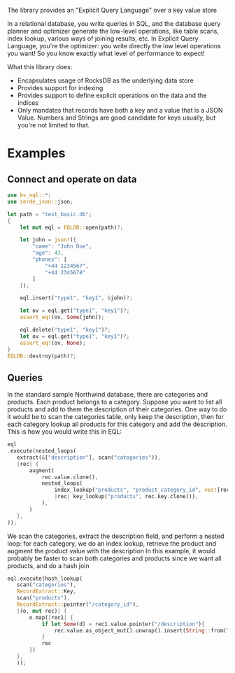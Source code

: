  The library provides an "Explicit Query Language" over a key value store

 In a relational database, you write queries in SQL, and the database query planner and optimizer generate the low-level operations,
 like table scans, index lookup, various ways of joining results, etc.
 In Explicit Query Language, you're the optimizer: you write directly the low level operations you want! So you know exactly what level
 of performance to expect!

 What this library does:
 * Encapsulates usage of RocksDB as the underlying data store
 * Provides support for indexing
 * Provides support to define explicit operations on the data and the indices
 * Only mandates that records have both a key and a value that is a JSON Value. Numbers and Strings are good candidate for keys usually, but you're not limited to that.

 # Examples

 ## Connect and operate on data
 ```rust
 use kv_eql::*;
 use serde_json::json;

 let path = "test_basic.db";
 {
     let mut eql = EQLDB::open(path)?;
 
     let john = json!({
         "name": "John Doe",
         "age": 43,
         "phones": [
             "+44 1234567",
             "+44 2345678"
         ]
     });

     eql.insert("type1", "key1", &john)?;

     let ov = eql.get("type1", "key1")?;
     assert_eq!(ov, Some(john));

     eql.delete("type1", "key1")?;
     let ov = eql.get("type1", "key1")?;
     assert_eq!(ov, None);
 }
 EQLDB::destroy(path)?;
 ```
 
 ## Queries
 In the standard sample Northwind database, there are categories and products. Each product belongs to a category. Suppose you want to list all products
 and add to them the description of their categories. One way to do it would be to scan the categories table, only keep the description, then for each category
 lookup all products for this category and add the description. This is how you would write this in EQL:
 ```rust
 eql
 .execute(nested_loops(
    extract(&["description"], scan("categories")),
    |rec| {
        augment(
            rec.value.clone(),
            nested_loops(
                index_lookup("products", "product_category_id", vec![rec.key.clone()]),
                |rec| key_lookup("products", rec.key.clone()),
            ),
        )
    },
));
 ```
 We scan the categories, extract the description field, and perform a nested loop: for each category, we do an index lookup, retrieve the product and augment 
 the product value with the description
 In this example, it would probably be faster to scan both categories and products since we want all products, and do a hash join
 ```rust
 eql.execute(hash_lookup(
    scan("categories"),
    RecordExtract::Key,
    scan("products"),
    RecordExtract::pointer("/category_id"),
    |(o, mut rec)| {
        o.map(|rec1| {
            if let Some(d) = rec1.value.pointer("/description"){
                rec.value.as_object_mut().unwrap().insert(String::from("description"), d.clone());
            }
            rec
        })
    },
    ));
 ```
 